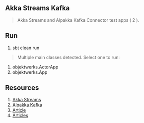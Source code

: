 Akka Streams Kafka
------------------
>Akka Streams and Alpakka Kafka Connector test apps ( 2 ).

Run
---
1. sbt clean run
>Multiple main classes detected. Select one to run:
1. objektwerks.ActorApp
2. objektwerks.App

Resources
---------
1. [Akka Streams](https://doc.akka.io/docs/akka/current/stream/index.html)
2. [Alpakka Kafka](https://doc.akka.io/docs/alpakka-kafka/current/)
3. [Article](https://medium.com/wbaa/streaming-the-last-few-minutes-from-kafka-using-akka-streams-dfa2ecd1fdbb)
4. [Articles](https://blog.colinbreck.com/rethinking-streaming-workloads-with-akka-streams-part-iii/)